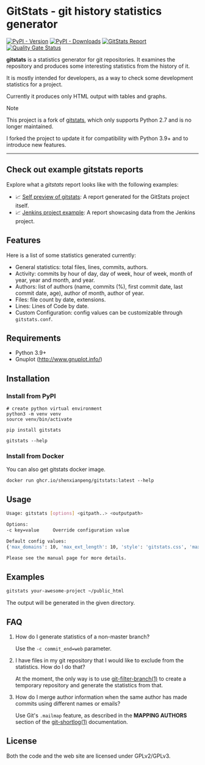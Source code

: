 # GitStats - git history statistics generator

[![PyPI - Version](https://img.shields.io/pypi/v/gitstats?color=blue)](https://pypi.org/project/gitstats/)
[![PyPI - Downloads](https://img.shields.io/pypi/dm/gitstats?color=blue)](https://pypistats.org/packages/gitstats)
[![GitStats Report](https://img.shields.io/badge/GitStats_Report-Available-green?style=flat)](https://shenxianpeng.github.io/gitstats/previews/main/index.html)
[![Quality Gate Status](https://sonarcloud.io/api/project_badges/measure?project=shenxianpeng_gitstats&metric=alert_status)](https://sonarcloud.io/summary/new_code?id=shenxianpeng_gitstats)

**gitstats** is a statistics generator for git repositories. It examines the repository and produces some interesting statistics from the history of it.

It is mostly intended for developers, as a way to check some development statistics for a project.

Currently it produces only HTML output with tables and graphs.

> [!NOTE]
> This project is a fork of [gitstats](https://github.com/hoxu/gitstats), which only supports Python 2.7 and is no longer maintained.
>
> I forked the project to update it for compatibility with Python 3.9+ and to introduce new features.

---

## Check out example gitstats reports

Explore what a _gitstats_ report looks like with the following examples:

* 📈 [Self preview of gitstats](https://shenxianpeng.github.io/gitstats/main/index.html): A report generated for the GitStats project itself.
* 📈 [Jenkins project example](https://shenxianpeng.github.io/gitstats/examples/jenkins/files.html): A report showcasing data from the Jenkins project.

## Features

Here is a list of some statistics generated currently:

* General statistics: total files, lines, commits, authors.
* Activity: commits by hour of day, day of week, hour of week, month of year, year and month, and year.
* Authors: list of authors (name, commits (%), first commit date, last commit date, age), author of month, author of year.
* Files: file count by date, extensions.
* Lines: Lines of Code by date.
* Custom Configuration: config values can be customizable through `gitstats.conf`.

## Requirements

- Python 3.9+
- Gnuplot (http://www.gnuplot.info/)

## Installation

### Install from PyPI

```
# create python virtual environment
python3 -m venv venv
source venv/bin/activate

pip install gitstats

gitstats --help
```

### Install from Docker

You can also get gitstats docker image.

```
docker run ghcr.io/shenxianpeng/gitstats:latest --help
```

## Usage

```bash
Usage: gitstats [options] <gitpath..> <outputpath>

Options:
-c key=value     Override configuration value

Default config values:
{'max_domains': 10, 'max_ext_length': 10, 'style': 'gitstats.css', 'max_authors': 20, 'authors_top': 5, 'commit_begin': '', 'commit_end': 'HEAD', 'linear_linestats': 1, 'project_name': '', 'processes': 8, 'start_date': ''}

Please see the manual page for more details.

```

## Examples

```bash
gitstats your-awesome-project ~/public_html
```

The output will be generated in the given directory.

## FAQ

1. How do I generate statistics of a non-master branch?

    Use the `-c commit_end=web` parameter.

2. I have files in my git repository that I would like to exclude from the statistics. How do I do that?

    At the moment, the only way is to use [git-filter-branch(1)](https://git-scm.com/docs/git-filter-branch) to create a temporary repository and generate the statistics from that.

3. How do I merge author information when the same author has made commits using different names or emails?

    Use Git's `.mailmap` feature, as described in the **MAPPING AUTHORS** section of the [git-shortlog(1)](https://git-scm.com/docs/git-shortlog) documentation.

## License

Both the code and the web site are licensed under GPLv2/GPLv3.
